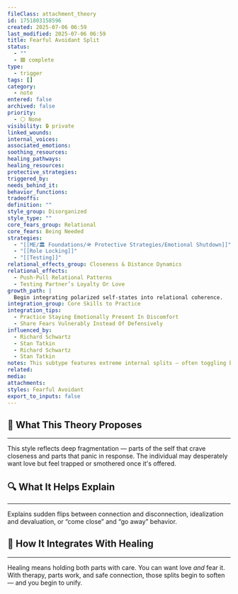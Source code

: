 ```yaml
---
fileClass: attachment_theory
id: 1751803158596
created: 2025-07-06 06:59
last_modified: 2025-07-06 06:59
title: Fearful Avoidant Split
status:
  - ""
  - 🟩 complete
type:
  - trigger
tags: []
category:
  - note
entered: false
archived: false
priority:
  - ⚪ None
visibility: 🔒 private
linked_wounds: 
internal_voices: 
associated_emotions: 
soothing_resources: 
healing_pathways: 
healing_resources: 
protective_strategies: 
triggered_by: 
needs_behind_it: 
behavior_functions: 
tradeoffs: 
definition: ""
style_group: Disorganized
style_type: ""
core_fears_group: Relational
core_fears: Being Needed
strategies:
  - "[[ME/🏛️ Foundations/🪖 Protective Strategies/Emotional Shutdown]]"
  - "[[Role Locking]]"
  - "[[Testing]]"
relational_effects_group: Closeness & Distance Dynamics
relational_effects:
  - Push-Pull Relational Patterns
  - Testing Partner’s Loyalty Or Love
growth_path: |
  Begin integrating polarized self-states into relational coherence.
integration_group: Core Skills to Practice
integration_tips:
  - Practice Staying Emotionally Present In Discomfort
  - Share Fears Vulnerably Instead Of Defensively
influenced_by:
  - Richard Schwartz
  - Stan Tatkin
  - Richard Schwartz
  - Stan Tatkin
notes: This subtype features extreme internal splits — often toggling between intense longing and panic-driven retreat. Usually rooted in high-conflict or high-need childhood systems.
related: 
media: 
attachments: 
styles: Fearful Avoidant
export_to_inputs: false
---
```


## 🧠 What This Theory Proposes
---
This style reflects deep fragmentation — parts of the self that crave closeness and parts that panic in response. The individual may desperately want love but feel trapped or smothered once it's offered.

## 🔍 What It Helps Explain
---
Explains sudden flips between connection and disconnection, idealization and devaluation, or “come close” and “go away” behavior.

## 🧩 How It Integrates With Healing
---
Healing means holding both parts with care. You can want love *and* fear it. With therapy, parts work, and safe connection, those splits begin to soften — and you begin to unify.
